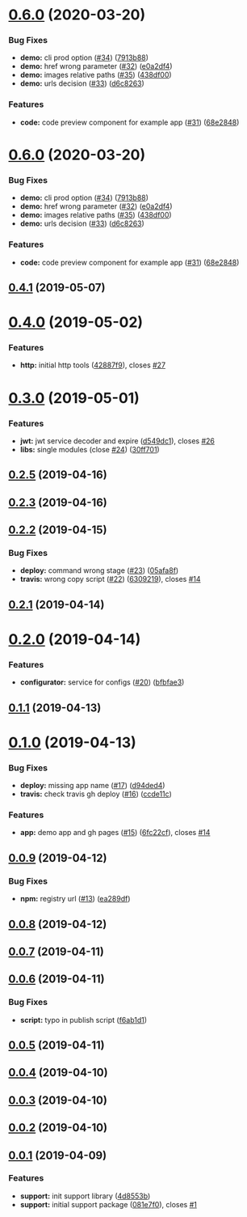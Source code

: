 <a name="0.6.0"></a>
# [0.6.0](https://github.com/miguelramos/ng-lab/compare/v0.4.1...v0.6.0) (2020-03-20)


### Bug Fixes

* **demo:** cli prod option ([#34](https://github.com/miguelramos/ng-lab/issues/34)) ([7913b88](https://github.com/miguelramos/ng-lab/commit/7913b88))
* **demo:** href wrong parameter ([#32](https://github.com/miguelramos/ng-lab/issues/32)) ([e0a2df4](https://github.com/miguelramos/ng-lab/commit/e0a2df4))
* **demo:** images relative paths ([#35](https://github.com/miguelramos/ng-lab/issues/35)) ([438df00](https://github.com/miguelramos/ng-lab/commit/438df00))
* **demo:** urls decision ([#33](https://github.com/miguelramos/ng-lab/issues/33)) ([d6c8263](https://github.com/miguelramos/ng-lab/commit/d6c8263))


### Features

* **code:** code preview component for example app ([#31](https://github.com/miguelramos/ng-lab/issues/31)) ([68e2848](https://github.com/miguelramos/ng-lab/commit/68e2848))

# [0.6.0](https://github.com/miguelramos/ng-lab/compare/v0.4.1...v0.6.0) (2020-03-20)


### Bug Fixes

* **demo:** cli prod option ([#34](https://github.com/miguelramos/ng-lab/issues/34)) ([7913b88](https://github.com/miguelramos/ng-lab/commit/7913b886b7ba072bdce6ba9683421e0b76fe7bef))
* **demo:** href wrong parameter ([#32](https://github.com/miguelramos/ng-lab/issues/32)) ([e0a2df4](https://github.com/miguelramos/ng-lab/commit/e0a2df4ca593207c13ee774b0d5cd77509cf9c45))
* **demo:** images relative paths ([#35](https://github.com/miguelramos/ng-lab/issues/35)) ([438df00](https://github.com/miguelramos/ng-lab/commit/438df00ce6ed5f9b99d756c1d5a0c7b1de666f2b))
* **demo:** urls decision ([#33](https://github.com/miguelramos/ng-lab/issues/33)) ([d6c8263](https://github.com/miguelramos/ng-lab/commit/d6c826367e79557e63c14790d503600ab0abcaf5))


### Features

* **code:** code preview component for example app ([#31](https://github.com/miguelramos/ng-lab/issues/31)) ([68e2848](https://github.com/miguelramos/ng-lab/commit/68e284853caac2e0701ac3f35bf3837589ad6752))



## [0.4.1](https://github.com/miguelramos/ng-lab/compare/v0.4.0...v0.4.1) (2019-05-07)



# [0.4.0](https://github.com/miguelramos/ng-lab/compare/v0.3.0...v0.4.0) (2019-05-02)


### Features

* **http:** initial http tools ([42887f9](https://github.com/miguelramos/ng-lab/commit/42887f93b2a7fce8e9f4ae485a97d0ece901c6f7)), closes [#27](https://github.com/miguelramos/ng-lab/issues/27)



# [0.3.0](https://github.com/miguelramos/ng-lab/compare/v0.2.5...v0.3.0) (2019-05-01)


### Features

* **jwt:** jwt service decoder and expire ([d549dc1](https://github.com/miguelramos/ng-lab/commit/d549dc1f542dd41992a9161e68030f433caec97b)), closes [#26](https://github.com/miguelramos/ng-lab/issues/26)
* **libs:** single modules  (close [#24](https://github.com/miguelramos/ng-lab/issues/24)) ([30ff701](https://github.com/miguelramos/ng-lab/commit/30ff701c87d7ab7a60a5eb569546b90ca1cceef4))



## [0.2.5](https://github.com/miguelramos/ng-lab/compare/v0.2.4...v0.2.5) (2019-04-16)



## [0.2.3](https://github.com/miguelramos/ng-lab/compare/0.2.2...v0.2.3) (2019-04-16)



## [0.2.2](https://github.com/miguelramos/ng-lab/compare/0.2.1...0.2.2) (2019-04-15)


### Bug Fixes

* **deploy:** command wrong stage ([#23](https://github.com/miguelramos/ng-lab/issues/23)) ([05afa8f](https://github.com/miguelramos/ng-lab/commit/05afa8f10d8a0edad06671c395935b438f9ad504))
* **travis:** wrong copy script ([#22](https://github.com/miguelramos/ng-lab/issues/22)) ([6309219](https://github.com/miguelramos/ng-lab/commit/63092193a7df1fffeabba3e9da8143629cf9a876)), closes [#14](https://github.com/miguelramos/ng-lab/issues/14)



## [0.2.1](https://github.com/miguelramos/ng-lab/compare/0.2.0...0.2.1) (2019-04-14)



# [0.2.0](https://github.com/miguelramos/ng-lab/compare/0.1.1...0.2.0) (2019-04-14)


### Features

* **configurator:** service for configs ([#20](https://github.com/miguelramos/ng-lab/issues/20)) ([bfbfae3](https://github.com/miguelramos/ng-lab/commit/bfbfae338209f5a4233649b5b70c629215d2c6de))



## [0.1.1](https://github.com/miguelramos/ng-lab/compare/0.1.0...0.1.1) (2019-04-13)



# [0.1.0](https://github.com/miguelramos/ng-lab/compare/0.0.9...0.1.0) (2019-04-13)


### Bug Fixes

* **deploy:** missing app name ([#17](https://github.com/miguelramos/ng-lab/issues/17)) ([d94ded4](https://github.com/miguelramos/ng-lab/commit/d94ded49089d58e40d941a50f4c64b6a1258f466))
* **travis:** check travis gh deploy ([#16](https://github.com/miguelramos/ng-lab/issues/16)) ([ccde11c](https://github.com/miguelramos/ng-lab/commit/ccde11ca4714d5c75e872350f086a36196c326a1))


### Features

* **app:** demo app and gh pages ([#15](https://github.com/miguelramos/ng-lab/issues/15)) ([6fc22cf](https://github.com/miguelramos/ng-lab/commit/6fc22cfbae2e38fbccad6d8d87ac114a54224cff)), closes [#14](https://github.com/miguelramos/ng-lab/issues/14)



## [0.0.9](https://github.com/miguelramos/ng-lab/compare/0.0.8...0.0.9) (2019-04-12)


### Bug Fixes

* **npm:** registry url ([#13](https://github.com/miguelramos/ng-lab/issues/13)) ([ea289df](https://github.com/miguelramos/ng-lab/commit/ea289df4e43dfc5f3058692c52f3b5f81d0092ca))



## [0.0.8](https://github.com/miguelramos/ng-lab/compare/0.0.7...0.0.8) (2019-04-12)



## [0.0.7](https://github.com/miguelramos/ng-lab/compare/0.0.6...0.0.7) (2019-04-11)



## [0.0.6](https://github.com/miguelramos/ng-lab/compare/0.0.5...0.0.6) (2019-04-11)


### Bug Fixes

* **script:** typo in publish script ([f6ab1d1](https://github.com/miguelramos/ng-lab/commit/f6ab1d14c82ed221a24ed0181dbc6232472d9473))



## [0.0.5](https://github.com/miguelramos/ng-lab/compare/0.0.4...0.0.5) (2019-04-11)



## [0.0.4](https://github.com/miguelramos/ng-lab/compare/0.0.3...0.0.4) (2019-04-10)



## [0.0.3](https://github.com/miguelramos/ng-lab/compare/0.0.2...0.0.3) (2019-04-10)



## [0.0.2](https://github.com/miguelramos/ng-lab/compare/0.0.1...0.0.2) (2019-04-10)



## [0.0.1](https://github.com/miguelramos/ng-lab/compare/4d8553ba3816ce0a81ee239518bd1a7b69cb1ea1...0.0.1) (2019-04-09)


### Features

* **support:** init support library ([4d8553b](https://github.com/miguelramos/ng-lab/commit/4d8553ba3816ce0a81ee239518bd1a7b69cb1ea1))
* **support:** initial support package ([081e7f0](https://github.com/miguelramos/ng-lab/commit/081e7f02e0b74e848239c568faf158ee497ac436)), closes [#1](https://github.com/miguelramos/ng-lab/issues/1)



